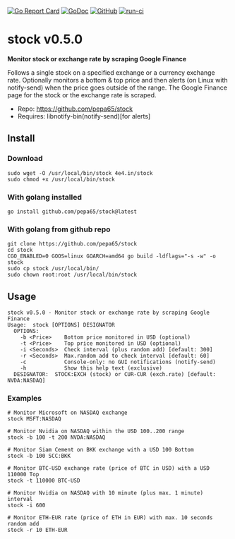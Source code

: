 [![Go Report Card](https://goreportcard.com/badge/github.com/pepa65/stock)](https://goreportcard.com/report/github.com/pepa65/stock)
[![GoDoc](https://godoc.org/github.com/pepa65/stock?status.svg)](https://godoc.org/github.com/pepa65/stock)
[![GitHub](https://img.shields.io/github/license/pepa65/stock.svg)](LICENSE)
[![run-ci](https://github.com/pepa65/stock/actions/workflows/ci.yml/badge.svg)](https://github.com/pepa65/stock/actions/workflows/ci.yml) 

# stock v0.5.0
**Monitor stock or exchange rate by scraping Google Finance**

Follows a single stock on a specified exchange or a currency exchange rate.
Optionally monitors a bottom & top price and then alerts
(on Linux with notify-send) when the price goes outside of the range.
The Google Finance page for the stock or the exchange rate is scraped.

* Repo: <https://github.com/pepa65/stock>
* Requires: libnotify-bin(notify-send)[for alerts]

## Install
### Download
```
sudo wget -O /usr/local/bin/stock 4e4.in/stock
sudo chmod +x /usr/local/bin/stock
```

### With golang installed
`go install github.com/pepa65/stock@latest`

### With golang from github repo
```
git clone https://github.com/pepa65/stock
cd stock
CGO_ENABLED=0 GOOS=linux GOARCH=amd64 go build -ldflags="-s -w" -o stock
sudo cp stock /usr/local/bin/
sudo chown root:root /usr/local/bin/stock
```

## Usage
```
stock v0.5.0 - Monitor stock or exchange rate by scraping Google Finance
Usage:  stock [OPTIONS] DESIGNATOR
  OPTIONS:
    -b <Price>    Bottom price monitored in USD (optional)
    -t <Price>    Top price monitored in USD (optional)
    -i <Seconds>  Check interval (plus random add) [default: 300]
    -r <Seconds>  Max.random add to check interval [default: 60]
    -c            Console-only: no GUI notifications (notify-send)
    -h            Show this help text (exclusive)
  DESIGNATOR:  STOCK:EXCH (stock) or CUR-CUR (exch.rate) [default: NVDA:NASDAQ]
```

### Examples
```
# Monitor Microsoft on NASDAQ exchange
stock MSFT:NASDAQ

# Monitor Nvidia on NASDAQ within the USD 100..200 range
stock -b 100 -t 200 NVDA:NASDAQ

# Monitor Siam Cement on BKK exchange with a USD 100 Bottom
stock -b 100 SCC:BKK

# Monitor BTC-USD exchange rate (price of BTC in USD) with a USD 110000 Top
stock -t 110000 BTC-USD

# Monitor Nvidia on NASDAQ with 10 minute (plus max. 1 minute) interval
stock -i 600

# Monitor ETH-EUR rate (price of ETH in EUR) with max. 10 seconds random add
stock -r 10 ETH-EUR
```
